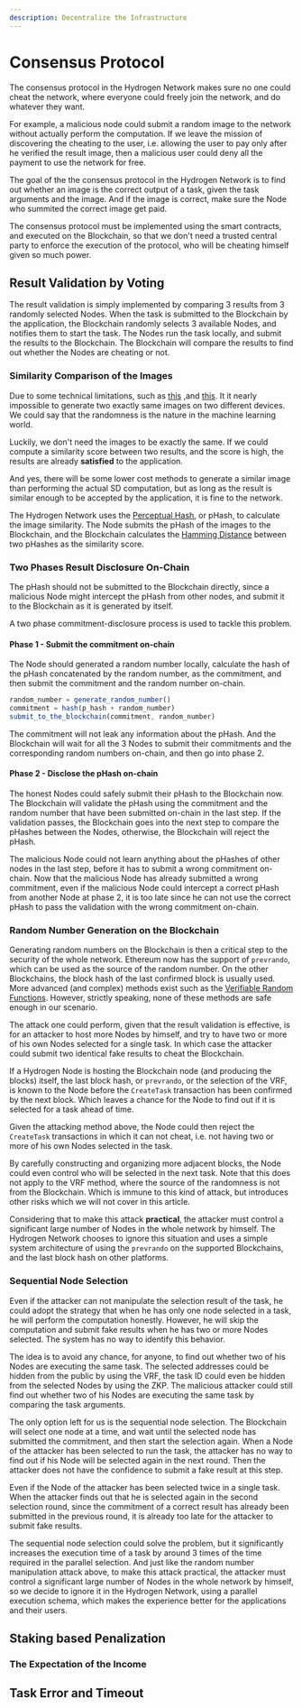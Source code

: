 ```yaml
---
description: Decentralize the Infrastructure
---
```


# Consensus Protocol

The consensus protocol in the Hydrogen Network makes sure no one could cheat the network, where everyone could freely join the network, and do whatever they want.

For example, a malicious node could submit a random image to the network without actually perform the computation. If we leave the mission of discovering the cheating to the user, i.e. allowing the user to pay only after he verified the result image, then a malicious user could deny all the payment to use the network for free.

The goal of the the consensus protocol in the Hydrogen Network is to find out whether an image is the correct output of a task, given the task arguments and the image. And if the image is correct, make sure the Node who summited the correct image get paid.

The consensus protocol must be implemented using the smart contracts, and executed on the Blockchain, so that we don't need a trusted central party to enforce the execution of the protocol, who will be cheating himself given so much power.

## Result Validation by Voting

The result validation is simply implemented by comparing 3 results from 3 randomly selected Nodes. When the task is submitted to the Blockchain by the application, the Blockchain randomly selects 3 available Nodes, and notifies them to start the task. The Nodes run the task locally, and submit the results to the Blockchain. The Blockchain will compare the results to find out whether the Nodes are cheating or not.

### Similarity Comparison of the Images

Due to some technical limitations, such as [this](https://github.com/pytorch/pytorch/issues/87992) ,and [this](https://pytorch.org/docs/stable/notes/randomness.html). It it nearly impossible to generate two exactly same images on two different devices. We could say that the randomness is the nature in the machine learning world.

Luckily, we don't need the images to be exactly the same. If we could compute a similarity score between two results, and the score is high, the results are already **satisfied** to the application.

And yes, there will be some lower cost methods to generate a similar image than performing the actual SD computation, but as long as the result is similar enough to be accepted by the application, it is fine to the network.

The Hydrogen Network uses the [Perceptual Hash](https://apiumhub.com/tech-blog-barcelona/introduction-perceptual-hashes-measuring-similarity/), or pHash, to calculate the image similarity. The Node submits the pHash of the images to the Blockchain, and the Blockchain calculates the [Hamming Distance](https://en.wikipedia.org/wiki/Hamming\_distance) between two pHashes as the similarity score.

### Two Phases Result Disclosure On-Chain

The pHash should not be submitted to the Blockchain directly, since a malicious Node might intercept the pHash from other nodes, and submit it to the Blockchain as it is generated by itself.

A two phase commitment-disclosure process is used to tackle this problem.

#### **Phase 1 - Submit the commitment on-chain**

The Node should generated a random number locally, calculate the hash of the pHash concatenated by the random number, as the commitment, and then submit the commitment and the random number on-chain.

```javascript
random_number = generate_random_number()
commitment = hash(p_hash + random_number)
submit_to_the_blockchain(commitment, random_number)
```

The commitment will not leak any information about the pHash. And the Blockchain will wait for all the 3 Nodes to submit their commitments and the corresponding random numbers on-chain, and then go into phase 2.

#### **Phase 2 - Disclose the pHash on-chain**

The honest Nodes could safely submit their pHash to the Blockchain now. The Blockchain will validate the pHash using the commitment and the random number that have been submitted on-chain in the last step. If the validation passes, the Blockchain goes into the next step to compare the pHashes between the Nodes, otherwise, the Blockchain will reject the pHash.

The malicious Node could not learn anything about the pHashes of other nodes in the last step, before it has to submit a wrong commitment on-chain. Now that the malicious Node has already submitted a wrong commitment, even if the malicious Node could intercept a correct pHash from another Node at phase 2, it is too late since he can not use the correct pHash to pass the validation with the wrong commitment on-chain.

### Random Number Generation on the Blockchain

Generating random numbers on the Blockchain is then a critical step to the security of the whole network. Ethereum now has the support of `prevrando`, which can be used as the source of the random number. On the other Blockchains, the block hash of the last confirmed block is usually used. More advanced (and complex) methods exist such as the [Verifiable Random Functions](https://en.wikipedia.org/wiki/Verifiable\_random\_function). However, strictly speaking, none of these methods are safe enough in our scenario.

The attack one could perform, given that the result validation is effective, is for an attacker to host more Nodes by himself, and try to have two or more of his own Nodes selected for a single task. In which case the attacker could submit two identical fake results to cheat the Blockchain.

If a Hydrogen Node is hosting the Blockchain node (and producing the blocks) itself, the last block hash, or `prevrando`, or the selection of the VRF, is known to the Node before the `CreateTask` transaction has been confirmed by the next block.  Which leaves a chance for the Node to find out if it is selected for a task ahead of time.

Given the attacking method above, the Node could then reject the `CreateTask` transactions in which it can not cheat, i.e. not having two or more of his own Nodes selected in the task.

By carefully constructing and organizing more adjacent blocks, the Node could even control who will be selected in the next task. Note that this does not apply to the VRF method, where the source of the randomness is not from the Blockchain. Which is immune to this kind of attack, but introduces other risks which we will not cover in this article.

Considering that to make this attack **practical**, the attacker must control a significant large number of Nodes in the whole network by himself. The Hydrogen Network chooses to ignore this situation and uses a simple system architecture of using the `prevrando` on the supported Blockchains, and the last block hash on other platforms.

### Sequential Node Selection

Even if the attacker can not manipulate the selection result of the task, he could adopt the strategy that when he has only one node selected in a task, he will perform the computation honestly. However, he will skip the computation and submit fake results when he has two or more Nodes selected. The system has no way to identify this behavior.

The idea is to avoid any chance, for anyone, to find out whether two of his Nodes are executing the same task. The selected addresses could be hidden from the public by using the VRF, the task ID could even be hidden from the selected Nodes by using the ZKP. The malicious attacker could still find out whether two of his Nodes are executing the same task by comparing the task arguments.

The only option left for us is the sequential node selection. The Blockchain will select one node at a time, and wait until the selected node has submitted the commitment, and then start the selection again. When a Node of the attacker has been selected to run the task, the attacker has no way to find out if his Node will be selected again in the next round. Then the attacker does not have the confidence to submit a fake result at this step.

Even if the Node of the attacker has been selected twice in a single task. When the attacker finds out that he is selected again in the second selection round, since the commitment of a correct result has already been submitted in the previous round, it is already too late for the attacker to submit fake results.

The sequential node selection could solve the problem, but it significantly increases the execution time of a task by around 3 times of the time required in the parallel selection. And just like the random number manipulation attack above, to make this attack practical, the attacker must control a significant large number of Nodes in the whole network by himself, so we decide to ignore it in the Hydrogen Network, using a parallel execution schema, which makes the experience better for the applications and their users.

## Staking based Penalization

### The Expectation of the Income

## Task Error and Timeout

